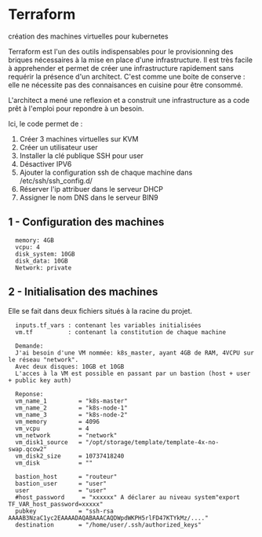 # Terraform
création des machines virtuelles pour kubernetes

Terraform est l'un des outils indispensables pour le provisionning des briques nécessaires à la mise en place d'une infrastructure. Il est très facile à apprehender et permet de créer une infrastructure rapidement sans requérir la présence d'un architect. C'est comme une boite de conserve : elle ne nécessite pas des connaisances en cuisine pour être consommé.

L'architect a mené une reflexion et a construit une infrastructure as a code prêt à l'emploi pour repondre à un besoin.

Ici, le code permet de :
1. Créer 3 machines virtuelles sur KVM
2. Créer un utilisateur user
3. Installer la clé publique SSH pour user
4. Désactiver IPV6
5. Ajouter la configuration ssh de chaque machine dans /etc/ssh/ssh_config.d/
6. Réserver l'ip attribuer dans le serveur DHCP
7. Assigner le nom DNS dans le serveur BIN9

## 1 - Configuration des machines
      memory: 4GB
      vcpu: 4
      disk_system: 10GB
      disk_data: 10GB
      Network: private
## 2 - Initialisation des machines
Elle se fait dans deux fichiers situés à la racine du projet.

      inputs.tf_vars : contenant les variables initialisées
      vm.tf          : contenant la constitution de chaque machine

      Demande:
      J'ai besoin d'une VM nommée: k8s_master, ayant 4GB de RAM, 4VCPU sur le réseau "network".
      Avec deux disques: 10GB et 10GB
      L'acces à la VM est possible en passant par un bastion (host + user + public key auth)
 
      Reponse:
      vm_name_1         = "k8s-master" 
      vm_name_2         = "k8s-node-1" 
      vm_name_3         = "k8s-node-2" 
      vm_memory         = 4096
      vm_vcpu           = 4
      vm_network        = "network"
      vm_disk1_source   = "/opt/storage/template/template-4x-no-swap.qcow2"
      vm_disk2_size     = 10737418240
      vm_disk           = ""
      
      bastion_host      = "routeur"
      bastion_user      = "user"
      user              = "user"
      #host_password     = "xxxxxx" A déclarer au niveau system"export TF_VAR_host_password=xxxxx"
      pubkey            = "ssh-rsa AAAAB3NzaC1yc2EAAAADAQABAAACAQDWpdWKPH5rlFD47KTYkMz/...."
      destination       = "/home/user/.ssh/authorized_keys"

            
      
  



